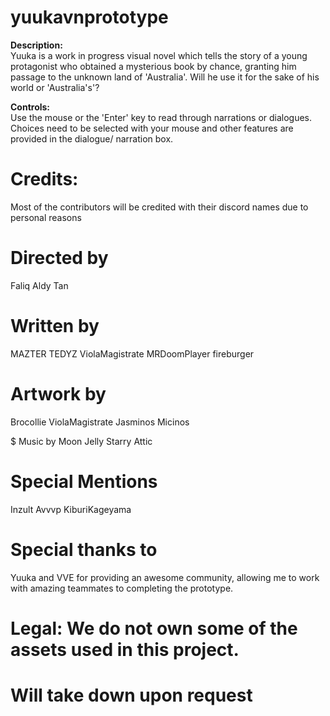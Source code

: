 # yuukavnprototype
<b>Description:</b></br>
Yuuka is a work in progress visual novel which tells the story of a young protagonist who obtained a mysterious book by 
chance, granting him passage to the unknown land of 'Australia'. Will he use it for the sake of his world or 'Australia's'?

<b>Controls:</b></br>
Use the mouse or the 'Enter' key to read through narrations or dialogues. Choices need to be selected with your mouse and
other features are provided in the dialogue/ narration box.

# Credits:
Most of the contributors will be credited with their discord names due to personal reasons

# Directed by 
Faliq Aldy Tan

# Written by
MAZTER TEDYZ
ViolaMagistrate
MRDoomPlayer
fireburger

# Artwork by
Brocollie
ViolaMagistrate
Jasminos Micinos

$ Music by
Moon Jelly
Starry Attic

# Special Mentions
Inzult
Avvvp
KiburiKageyama

# Special thanks to
Yuuka and VVE for providing an awesome community, allowing me to work with amazing teammates to completing the prototype.

# Legal: We do not own some of the assets used in this project.
# Will take down upon request
